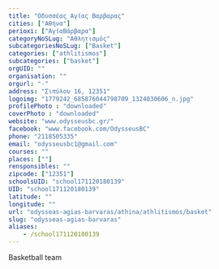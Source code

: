 ```yaml
---
title: "Οδυσσέας Αγίας Βαρβαρας"
cities: ["Αθήνα"]
perioxi: ["ΑγίαΒάρβαρα"]
categoryNoSLug: "Αθλητισμός"
subcategoriesNoSLug: ["Basket"]
categories: ["athlitismos"]
subcategories: ["basket"]
orgUID: ""
organisation: ""
orgurl: "-"
address: "Σιπύλου 16, 12351"
logoimg: "1779242_685876044798709_1324030606_n.jpg"
profilePhoto : "downloaded"
coverPhoto : "downloaded"
website: "www.odysseusbc.gr/"
facebook: "www.facebook.com/OdysseusBC"
phone: "2118505335"
email: "odysseusbc1@gmail.com"
courses: ""
places: [""]
rensponsibles: ""
zipcode: ["12351"]
schoolsUID: "school171120180139"
UID: "school171120180139"
latitude: ""
longitude: ""
url: "odysseas-agias-barvaras/athina/athlitismos/basket"
slug: "odysseas-agias-barvaras"
aliases:
    - /school171120180139
---
```



Basketball team

